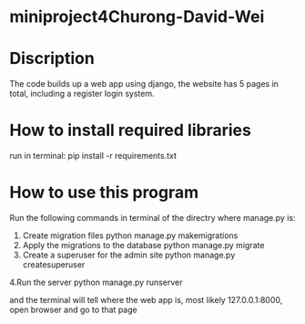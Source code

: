 # miniproject4Churong-David-Wei

# Discription
The code builds up a web app using django, the website has 5 pages in total, including a register login system.

# How to install required libraries
run in terminal: pip install -r requirements.txt

# How to use this program
Run the following commands in terminal of the directry where manage.py is:
1. Create migration files
python manage.py makemigrations
2. Apply the migrations to the database
python manage.py migrate
3. Create a superuser for the admin site
python manage.py createsuperuser

4.Run the server
python manage.py runserver

and the terminal will tell where the web app is, most likely 127.0.0.1:8000, open browser and go to that page

